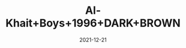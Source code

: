 ---
title: 'Al-Khait+Boys+1996+DARK+BROWN'
date: '2021-12-21' 
metatag: '' 
inventory: '3.0' 
draft: false 
# meta description 
shortDescripton: 'Al-Khait+Boys+1996+DARK+BROWN'
description: 'Boys'
longdescription: ''
featured: False
# product Price
price: '1911.0'
priceBefore: '2730.0'
# Product Short Description
shortDescription: 'Al-Khait+Boys+1996+DARK+BROWN'
productID: 'D270F201-6762-EC11-995F-005056B3A416'
type: 'products'
category: 'Boys' 
thumnailproduct: 'https://alkhait.eralive.net/images/products/D270F201-6762-EC11-995F-005056B3A4161.png' 
images:
  - image: 'images/products/D270F201-6762-EC11-995F-005056B3A4161.png'  
  - image: 'images/products/D270F201-6762-EC11-995F-005056B3A4162.png'  
  - image: 'images/products/D270F201-6762-EC11-995F-005056B3A4163.png'  
---